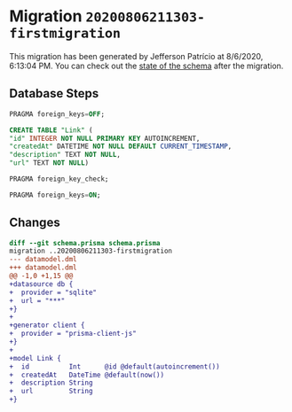 # Migration `20200806211303-firstmigration`

This migration has been generated by Jefferson Patrício at 8/6/2020, 6:13:04 PM.
You can check out the [state of the schema](./schema.prisma) after the migration.

## Database Steps

```sql
PRAGMA foreign_keys=OFF;

CREATE TABLE "Link" (
"id" INTEGER NOT NULL PRIMARY KEY AUTOINCREMENT,
"createdAt" DATETIME NOT NULL DEFAULT CURRENT_TIMESTAMP,
"description" TEXT NOT NULL,
"url" TEXT NOT NULL)

PRAGMA foreign_key_check;

PRAGMA foreign_keys=ON;
```

## Changes

```diff
diff --git schema.prisma schema.prisma
migration ..20200806211303-firstmigration
--- datamodel.dml
+++ datamodel.dml
@@ -1,0 +1,15 @@
+datasource db {
+  provider = "sqlite"
+  url = "***"
+}
+
+generator client {
+  provider = "prisma-client-js"
+}
+
+model Link {
+  id          Int      @id @default(autoincrement())
+  createdAt   DateTime @default(now())
+  description String
+  url         String
+}
```


